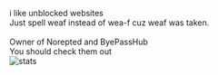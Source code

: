 i like unblocked websites<br>
Just spell weaf instead of wea-f cuz weaf was taken.
<br> <br>
Owner of Norepted and ByePassHub <br>
You should check them out <br>
![stats](https://github-readme-stats.vercel.app/api?username=wea-f&show_icons=true&theme=dark)

